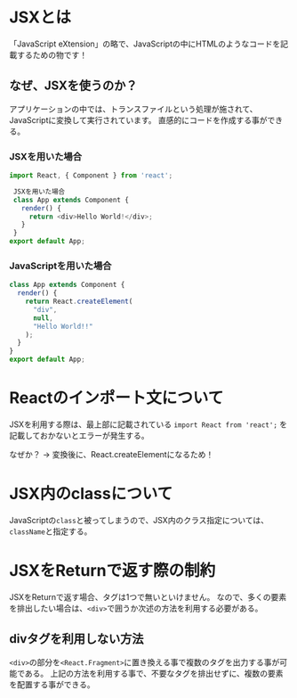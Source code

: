 # JSXとは

「JavaScript eXtension」の略で、JavaScriptの中にHTMLのようなコードを記載するための物です！

## なぜ、JSXを使うのか？

アプリケーションの中では、トランスファイルという処理が施されて、JavaScriptに変換して実行されています。
直感的にコードを作成する事ができる。

### JSXを用いた場合

```javascript
import React, { Component } from 'react';

 JSXを用いた場合
 class App extends Component {
   render() {
     return <div>Hello World!</div>;
   }
 }
export default App;
```

### JavaScriptを用いた場合

```javascript
class App extends Component {
  render() {
    return React.createElement(
      "div",
      null,
      "Hello World!!"
    );
  }
}
export default App;
```

# Reactのインポート文について

JSXを利用する際は、最上部に記載されている
`import React from 'react';`
を記載しておかないとエラーが発生する。

なぜか？
→ 変換後に、React.createElementになるため！

# JSX内のclassについて
JavaScriptの`class`と被ってしまうので、JSX内のクラス指定については、`className`と指定する。

# JSXをReturnで返す際の制約

JSXをReturnで返す場合、タグは1つで無いといけません。
なので、多くの要素を排出したい場合は、`<div>`で囲うか次述の方法を利用する必要がある。

## divタグを利用しない方法

`<div>`の部分を`<React.Fragment>`に置き換える事で複数のタグを出力する事が可能である。
上記の方法を利用する事で、不要なタグを排出せずに、複数の要素を配置する事ができる。


